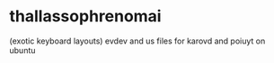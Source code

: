 thallassophrenomai
==================

(exotic keyboard layouts) evdev and us files for karovd and poiuyt on ubuntu
